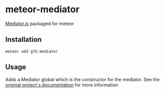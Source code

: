 # meteor-mediator
[Mediator.js](https://github.com/ajacksified/Mediator.js) packaged for meteor

## Installation
```
meteor add gfk:mediator
```

## Usage
Adds a Mediator global which is the constructor for the mediator. See the [original project`s documentation](https://github.com/ajacksified/Mediator.js) for more information

